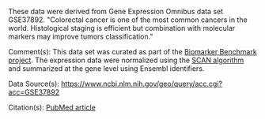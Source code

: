 These data were derived from Gene Expression Omnibus data set GSE37892. "Colorectal cancer is one of the most common cancers in the world. Histological staging is efficient but combination with molecular markers may improve tumors classification."

Comment(s): This data set was curated as part of the [Biomarker Benchmark project](https://osf.io/ssk3t/). The expression data were normalized using the [SCAN algorithm](https://bioconductor.org/packages/release/bioc/html/SCAN.UPC.html) and summarized at the gene level using Ensembl identifiers.

Data Source(s): https://www.ncbi.nlm.nih.gov/geo/query/acc.cgi?acc=GSE37892

Citation(s): [PubMed article](https://www.ncbi.nlm.nih.gov/pubmed/22917480)

